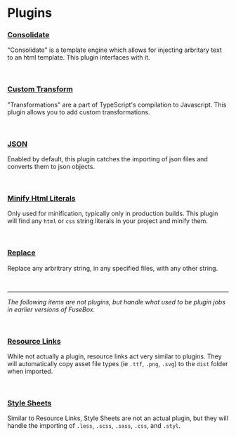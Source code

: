 # Plugins

### [Consolidate](./pluginConsolidate.md)

"Consolidate" is a template engine which allows for injecting arbritary text to an html template.  This plugin interfaces with it.

<br>

### [Custom Transform](./pluginTransform.md)

"Transformations" are a part of TypeScript's compilation to Javascript.  This plugin allows you to add custom transformations.

<br>

### [JSON](./pluginJSON.md)

Enabled by default, this plugin catches the importing of json files and converts them to json objects.

<br>

### [Minify Html Literals](./pluginMinifyHtmlLiterals.md)

Only used for minification, typically only in production builds.  This plugin will find any `html` or `css` string literals in your project and minify them.


<br>

### [Replace](./pluginReplace.md)

Replace any arbritrary string, in any specified files, with any other string.

<br>

---------



*The following items are not plugins, but handle what used to be plugin jobs in earlier versions of FuseBox.*

<br>

### [Resource Links](../resource_links.md)

While not actually a plugin, resource links act very similar to plugins.  They will automatically copy asset file types (ie `.ttf`, `.png`, `.svg`) to the `dist` folder when imported.

<br>

### [Style Sheets](../stylesheet.md)

Similar to Resource Links, Style Sheets are not an actual plugin, but they will handle the importing of `.less`, `.scss`, `.sass`, `.css`, and `.styl`.